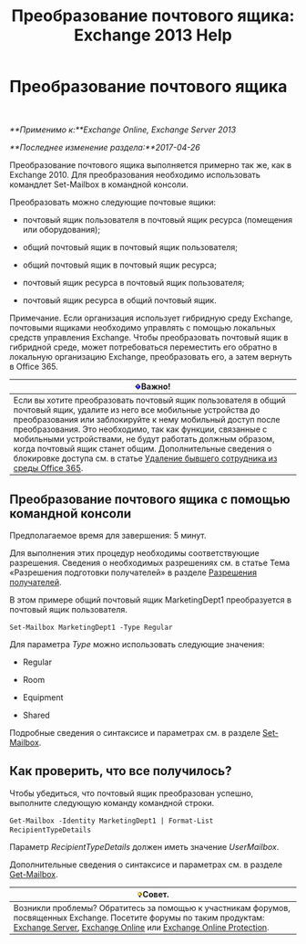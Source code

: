 ﻿---
title: 'Преобразование почтового ящика: Exchange 2013 Help'
TOCTitle: Преобразование почтового ящика
ms:assetid: dfed045e-a740-4a90-aff9-c58d53592f79
ms:mtpsurl: https://technet.microsoft.com/ru-ru/library/JJ710164(v=EXCHG.150)
ms:contentKeyID: 50489357
ms.date: 04/30/2018
mtps_version: v=EXCHG.150
ms.translationtype: HT
---

# Преобразование почтового ящика

 

_**Применимо к:**Exchange Online, Exchange Server 2013_

_**Последнее изменение раздела:**2017-04-26_

Преобразование почтового ящика выполняется примерно так же, как в Exchange 2010. Для преобразования необходимо использовать командлет Set-Mailbox в командной консоли.

Преобразовать можно следующие почтовые ящики:

  - почтовый ящик пользователя в почтовый ящик ресурса (помещения или оборудования);

  - общий почтовый ящик в почтовый ящик пользователя;

  - общий почтовый ящик в почтовый ящик ресурса;

  - почтовый ящик ресурса в почтовый ящик пользователя;

  - почтовый ящик ресурса в общий почтовый ящик.

Примечание. Если организация использует гибридную среду Exchange, почтовыми ящиками необходимо управлять с помощью локальных средств управления Exchange. Чтобы преобразовать почтовый ящик в гибридной среде, может потребоваться переместить его обратно в локальную организацию Exchange, преобразовать его, а затем вернуть в Office 365.

<table>
<thead>
<tr class="header">
<th><img src="images/Dd876857.important(EXCHG.150).gif" title="Важно" alt="Важно" />Важно!</th>
</tr>
</thead>
<tbody>
<tr class="odd">
<td>Если вы хотите преобразовать почтовый ящик пользователя в общий почтовый ящик, удалите из него все мобильные устройства до преобразования или заблокируйте к нему мобильный доступ после преобразования. Это необходимо, так как функции, связанные с мобильными устройствами, не будут работать должным образом, когда почтовый ящик станет общим. Дополнительные сведения о блокировке доступа см. в статье <a href="https://go.microsoft.com/fwlink/p/?linkid=847873">Удаление бывшего сотрудника из среды Office 365</a>.</td>
</tr>
</tbody>
</table>


## Преобразование почтового ящика с помощью командной консоли

Предполагаемое время для завершения: 5 минут.

Для выполнения этих процедур необходимы соответствующие разрешения. Сведения о необходимых разрешениях см. в статье Тема «Разрешения подготовки получателей» в разделе [Разрешения получателей](recipients-permissions-exchange-2013-help.md).

В этом примере общий почтовый ящик MarketingDept1 преобразуется в почтовый ящик пользователя.

    Set-Mailbox MarketingDept1 -Type Regular

Для параметра *Type* можно использовать следующие значения:

  - Regular

  - Room

  - Equipment

  - Shared

Подробные сведения о синтаксисе и параметрах см. в разделе [Set-Mailbox](https://technet.microsoft.com/ru-ru/library/bb123981\(v=exchg.150\)).

## Как проверить, что все получилось?

Чтобы убедиться, что почтовый ящик преобразован успешно, выполните следующую команду командной строки.

    Get-Mailbox -Identity MarketingDept1 | Format-List RecipientTypeDetails

Параметр *RecipientTypeDetails* должен иметь значение *UserMailbox*.

Дополнительные сведения о синтаксисе и параметрах см. в разделе [Get-Mailbox](https://technet.microsoft.com/ru-ru/library/bb123685\(v=exchg.150\)).

<table>
<thead>
<tr class="header">
<th><img src="images/Bb124558.tip(EXCHG.150).gif" title="Совет" alt="Совет" />Совет.</th>
</tr>
</thead>
<tbody>
<tr class="odd">
<td>Возникли проблемы? Обратитесь за помощью к участникам форумов, посвященных Exchange. Посетите форумы по таким продуктам: <a href="https://go.microsoft.com/fwlink/p/?linkid=60612">Exchange Server</a>, <a href="https://go.microsoft.com/fwlink/p/?linkid=267542">Exchange Online</a> или <a href="https://go.microsoft.com/fwlink/p/?linkid=285351">Exchange Online Protection</a>.</td>
</tr>
</tbody>
</table>

